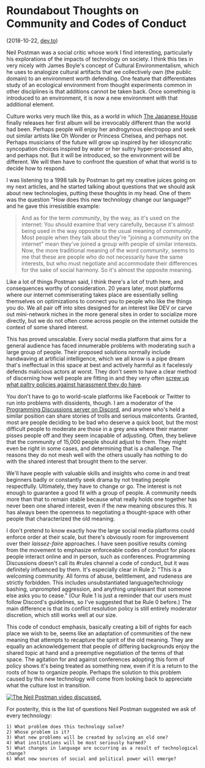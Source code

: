 # Roundabout Thoughts on Community and Codes of Conduct

(2018-10-22, [dev.to](https://dev.to/lethargilistic/roundabout-thoughts-on-community-and-codes-of-conduct-40ha))

Neil Postman was a social critic whose work I find interesting, particularly his explorations of the impacts of technology on society. I think this ties in very nicely with James Boyle's concept of Cultural Environmentalism, which he uses to analogize cultural artifacts that we collectively own (the public domain) to an environment worth defending. One feature that differentiates study of an ecological environment from thought experiments common in other disciplines is that additions cannot be taken back. Once something is introduced to an environment, it is now a new environment with that additional element.

Culture works very much like this, as a world in which [The Japanese House](http://thejapanesehouse.co.uk/) finally releases her first album will be irrevocably different than the world had been. Perhaps people will enjoy her androgynous electropop and seek out similar artists like Oh Wonder or Princess Chelsea, and perhaps not. Perhaps musicians of the future will grow up inspired by her idiosyncratic syncopation choices inspired by water or her sultry hyper-processed alto, and perhaps not. But it will be introduced, so the environment will be different. We will then have to confront the question of what that world is to decide how to respond.

I was listening to a 1998 talk by Postman to get my creative juices going on my next articles, and he started talking about questions that we should ask about new technologies, putting these thoughts in my head. One of them was the question "How does this new technology change our language?" and he gave this irresistible example:

>And as for the term *community*, by the way, as it's used on the internet: You should examine that very carefully, because it's almost being used in the way opposite to the usual meaning of *community*. Most people when they talk about they're "joining a community on the internet" mean they've joined a group with people of similar interests. Now, the more traditional meaning of the word *community*, seems to me that these are people who do not necessarily have the same interests, but who must negotiate and accommodate their differences for the sake of social harmony. So it's almost the opposite meaning.

Like a lot of things Postman said, I think there's a lot of truth here, and consequences worthy of consideration. 20 years later, most platforms where our internet commiserating takes place are essentially selling themselves on optimizations to connect you to people who like the things you do. We all pair off into sites designed for an interest like DEV or carve out mini-network niches in the more general sites in order to socialize more directly, but we do not often come across people on the internet outside the context of some shared interest.

This has proved unscalable. Every social media platform that aims for a general audience has faced innumerable problems with moderating such a large group of people. Their proposed solutions normally include handwaving at artificial intelligence, which we all know is a pipe dream that's ineffectual in this space at best and actively harmful as it facelessly defends malicious actors at worst. They don't seem to have a clear method of discerning how well people are fitting in and they very often [screw up what paltry policies against harassment they do have](https://www.buzzfeednews.com/article/charliewarzel/a-honeypot-for-assholes-inside-twitters-10-year-failure-to-s).

You don't have to go to world-scale platforms like Facebook or Twitter to run into problems with dissidents, though. I am a moderator of the [Programming Discussions server on Discord](https://invite.progdisc.club), and anyone who's held a similar position can share stories of trolls and serious malcontents. Granted, most are people deciding to be bad who deserve a quick boot, but the most difficult people to moderate are those in a grey area where their manner pisses people off and they seem incapable of adjusting. Often, they believe that the community of 15,000 people should adjust to them. They might even be right in some cases, and determining that is a challenge. The reasons they do not mesh well with the others usually has nothing to do with the shared interest that brought them to the server.

We'll have people with valuable skills and insights who come in and treat beginners badly or constantly seek drama by not treating people respectfully. Ultimately, they have to change or go. The interest is not enough to guarantee a good fit with a group of people. A community needs more than that to remain stable because what really holds one together has never been one shared interest, even if the new meaning obscures this. It has always been the openness to negotiating a thought-space with other people that characterized the old meaning.

I don't pretend to know exactly how the large social media platforms could enforce order at their scale, but there's obviously room for improvement over their *laissez-faire* approaches. I have seen positive results coming from the movement to emphasize enforceable codes of conduct for places people interact online and in person, such as conferences. Programming Discussions doesn't call its #rules channel a code of conduct, but it was definitely influenced by them. It's especially clear in Rule 2: "This is a welcoming community. All forms of abuse, belittlement, and rudeness are strictly forbidden. This includes unsubstantiated language/technology bashing, unprompted aggression, and anything unpleasant that someone else asks you to cease." (Our Rule 1 is just a reminder that our users must follow Discord's guidelines, so I've suggested that be Rule 0 before.) The main difference is that its conflict resolution policy is still entirely moderator discretion, which still works well at our size.

This code of conduct emphasis, basically creating a bill of rights for each place we wish to be, seems like an adaptation of communities of the new meaning that attempts to recapture the spirit of the old meaning. They are equally an acknowledgement that people of differing backgrounds enjoy the shared topic at hand and a preemptive negotiation of the terms of that space. The agitation for and against conferences adopting this form of policy shows it's being treated as something new, even if it is a return to the roots of how to organize people. Perhaps the solution to this problem caused by this new technology will come from looking back to appreciate what the culture lost in transition.

[![The Neil Postman video discussed.](http://img.youtube.com/vi/dBlfPhsrvtw/0.jpg)](http://www.youtube.com/watch?v=dBlfPhsrvtw)

For posterity, this is the list of questions Neil Postman suggested we ask of every technology:

    1) What problem does this technology solve?
    2) Whose problem is it?
    3) What new problems will be created by solving an old one?
    4) What institutions will be most seriously harmed?
    5) What changes in language are occurring as a result of technological change?
    6) What new sources of social and political power will emerge?
